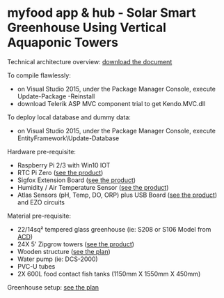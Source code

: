 # myfood app & hub - Solar Smart Greenhouse Using Vertical Aquaponic Towers

Technical architecture overview:
<a href="https://myfood.eu/wp-content/uploads/2017/03/myfood-solution-architecture.pdf">download the document</a>

To compile flawlessly: 
- on Visual Studio 2015, under the Package Manager Console, execute Update-Package -Reinstall
- download Telerik ASP MVC component trial to get Kendo.MVC.dll

To deploy local database and dummy data:
- on Visual Studio 2015, under the Package Manager Console, execute EntityFramework\Update-Database

Hardware pre-requisite:
- Raspberry Pi 2/3 with Win10 IOT
- RTC Pi Zero (<a href="https://www.abelectronics.co.uk/p/70/RTC-Pi-Zero">see the product</a>)
- Sigfox Extension Board (<a href="https://yadom.fr/carte-rpisigfox.html">see the product</a>)
- Humidity / Air Temperature Sensor (<a href="https://www.adafruit.com/product/1899">see the product</a>)
- Atlas Sensors (pH, Temp, DO, ORP) plus USB Board (<a href="https://www.atlas-scientific.com/product_pages/components/usb-iso.html">see the product</a>) and EZO circuits

Material pre-requisite:
- 22/14sq² tempered glass greenhouse (ie: S208 or S106 Model from <a href="http://www.acd.eu/en">ACD</a>) 
- 24X 5' Zipgrow towers (<a href="https://brightagrotech.com">see the product</a>) 
- Wooden structure (<a href="https://myfood.eu/wp-content/uploads/2017/03/myfood-family-plan.pdf">see the plan</a>)
- Water pump (ie: DCS-2000)
- PVC-U tubes
- 2X 600L food contact fish tanks (1150mm X 1550mm X 450mm)

Greenhouse setup:
<a href="https://myfood.eu/wp-content/uploads/2017/03/myfood-greenhouse-setup.pdf">see the plan</a>
